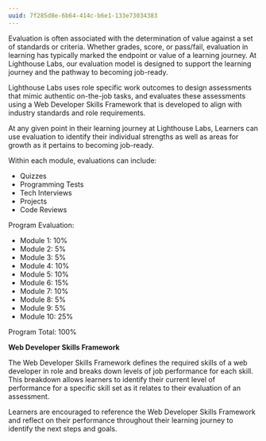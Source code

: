 ```yaml
---
uuid: 7f285d8e-6b64-414c-b6e1-133e73034383
---
```


Evaluation is often associated with the determination of value against a set of standards or criteria.  Whether grades, score, or pass/fail, evaluation in learning has typically marked the endpoint or value of a learning journey.  At Lighthouse Labs, our evaluation model is designed to support the learning journey and the pathway to becoming job-ready. 

Lighthouse Labs uses role specific work outcomes to design assessments that mimic authentic on-the-job tasks, and evaluates these assessments using a Web Developer Skills Framework that is developed to align with industry standards and role requirements.  

At any given point in their learning journey at Lighthouse Labs, Learners can use evaluation to identify their individual strengths as well as areas for growth as it pertains to becoming job-ready.

Within each module, evaluations can include:

* Quizzes
* Programming Tests
* Tech Interviews
* Projects
* Code Reviews

Program Evaluation:

* Module 1: 10%
* Module 2: 5%
* Module 3: 5%
* Module 4: 10%
* Module 5: 10%
* Module 6: 15%
* Module 7: 10%
* Module 8: 5%
* Module 9: 5%
* Module 10: 25%

Program Total: 100%

**Web Developer Skills Framework**

The Web Developer Skills Framework defines the required skills of a web developer in role and breaks down levels of job performance for each skill. This breakdown allows learners to identify their current level of performance for a specific skill set as it relates to their evaluation of an assessment.

Learners are encouraged to reference the Web Developer Skills Framework and reflect on their performance throughout their learning journey to identify the next steps and goals.  




